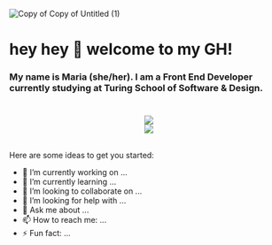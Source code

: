 ![Copy of Copy of Untitled (1)](https://user-images.githubusercontent.com/76507607/129668832-92fa43e3-cf91-46bd-9974-84600cd32dee.gif)

# hey hey 👋   welcome to my GH!
### My name is Maria (she/her).   I am a Front End Developer currently studying at Turing School of Software & Design.  
### 
<br>
<div align="center"><img src="https://github-readme-stats.vercel.app/api/top-langs/?username=madhaus4&layout=compact&theme=flag-india")("https://github.com/anuraghazra/github-readme-stats") /></div>

<div align="center"><img src="https://github-readme-stats.vercel.app/api?username=madhaus4&hide=contribs,prs&theme=flag-india&show_icons=true" /></div>
<br>

Here are some ideas to get you started:

- 🔭 I’m currently working on ...
- 🌱 I’m currently learning ...
- 👯 I’m looking to collaborate on ...
- 🤔 I’m looking for help with ...
- 💬 Ask me about ...
- 📫 How to reach me: ...
- ⚡ Fun fact: ...
